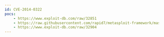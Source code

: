 ```yaml
---
id: CVE-2014-0322
pocs:
    - https://www.exploit-db.com/raw/32851
    - https://raw.githubusercontent.com/rapid7/metasploit-framework/master/modules/exploits/windows/browser/ms14_012_cmarkup_uaf.rb
    - https://www.exploit-db.com/raw/32904
---
```

